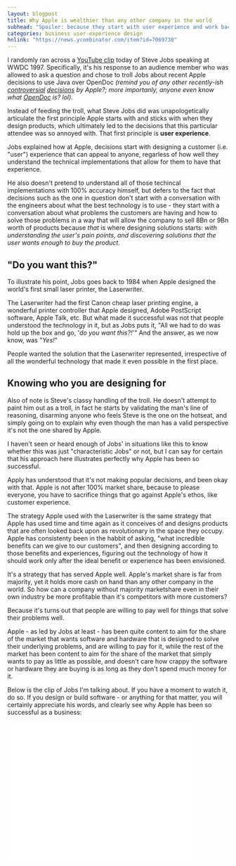 ```yaml
---
layout: blogpost
title: Why Apple is wealthier than any other company in the world
subhead: "Spoiler: because they start with user experience and work backward from there"
categories: business user-experience design
hnlink: "https://news.ycombinator.com/item?id=7069730"
---
```


I randomly ran across a [YouTube clip](http://www.youtube.com/watch?v=FF-tKLISfPE) today of Steve Jobs speaking at WWDC 1997. Specifically, it's his response to an audience member who was allowed to ask a question and chose to troll Jobs about recent Apple decisions to use Java over OpenDoc *(remind you of any other recently-ish [controversial](http://www.apple.com/hotnews/thoughts-on-flash/) [decisions](http://www.theguardian.com/technology/2011/nov/09/adobe-flash-mobile-dead) by Apple?; more importanly, anyone even know what [OpenDoc](http://en.wikipedia.org/wiki/OpenDoc) is? lol)*.

Instead of feeding the troll, what Steve Jobs did was unapologetically articulate the first principle Apple starts with and sticks with when they design products, which ultimately led to the decisions that this particular attendee was so annoyed with. That first principle is **user experience**.

Jobs explained how at Apple, decisions start with designing a customer (i.e. "user") experience that can appeal to anyone, regarless of how well they understand the technical implementations that allow for them to have that experience.

He also doesn't pretend to understand all of those techincal implementations with 100% accuracy himself, but defers to the fact that decisions such as the one in question don't start with a conversation with the engineers about what the best technology is to use - they start with a conversation about what problems the customers are having and how to solve those problems in a way that will allow the company to sell 8Bn or 9Bn worth of products because *that* is where designing solutions starts: *with understanding the user's pain points, and discovering solutions that the user wants enough to buy the product*.

## "Do you want this?"

To illustrate his point, Jobs goes back to 1984 when Apple designed the world's first small laser printer, the Laserwriter.

The Laserwriter had the first Canon cheap laser printing engine, a wonderful printer controller that Apple designed, Adobe PostScript software, Apple Talk, etc. But what made it successful was not that people understood the technology in it, but as Jobs puts it, "All we had to do was hold up the box and go, '*do you want this?!*'" And the answer, as we now know, was "*Yes!*"

People wanted the solution that the Laserwriter represented, irrespective of all the wonderful technology that made it even possible in the first place.

## Knowing who you are designing for

Also of note is Steve's classy handling of the troll. He doesn't attempt to paint him out as a troll, in fact he starts by validating the man's line of reasoning, disarming anyone who feels Steve is the one on the hotseat, and simply going on to explain why even though the man has a valid perspective it's not the one shared by Apple.

I haven't seen or heard enough of Jobs' in situations like this to know whether this was just "characteristic Jobs" or not, but I can say for certain that his approach here illustrates perfectly why Apple has been so successful.

Apply has understood that it's not making popular decisions, and been okay with that. Apple is not after 100% market share, because to please everyone, you have to sacrifice things that go against Apple's ethos, like customer experience.

The strategy Apple used with the Laserwriter is the same strategy that Apple has used time and time again as it conceives of and designs products that are often looked back upon as revolutionary in the space they occupy. Apple has consistenty been in the habbit of asking, "what incredible benefits can we give to our customers", and then designing according to those benefits and experiences, figuring out the technology of how it should work only after the ideal benefit or experience has been envisioned.

It's a strategy that has served Apple well. Apple's market share is far from majority, yet it holds more cash on hand than any other company in the world. So how can a company without majority marketshare even in their own industry be more profitable than it's competitors with more customers?

Because it's turns out that people are willing to pay well for things that solve their problems well.

Apple - as led by Jobs at least - has been quite content to aim for the share of the market that wants software and hardware that is designed to solve their underlying problems, and are willing to pay for it, while the rest of the market has been content to aim for the share of the market that simply wants to pay as little as possible, and doesn't care how crappy the software or hardware they are buying is as long as they don't spend much money for it.

Below is the clip of Jobs I'm talking about. If you have a moment to watch it, do so. If you design or build software - or anything for that matter, you will certainly appreciate his words, and clearly see why Apple has been so successful as a business:

<iframe width="420" height="315" src="//www.youtube.com/embed/FF-tKLISfPE" frameborder="0" allowfullscreen></iframe>